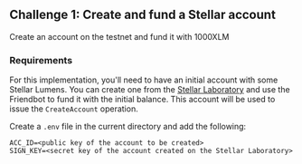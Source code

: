 ## Challenge 1: Create and fund a Stellar account

Create an account on the testnet and fund it with 1000XLM

### Requirements

For this implementation, you'll need to have an initial account with some Stellar Lumens. You can create one from the [Stellar Laboratory](https://laboratory.stellar.org/#account-creator?network=public) and use the Friendbot to fund it with the initial balance. This account will be used to issue the `CreateAccount` operation.

Create a `.env` file in the current directory and add the following:

```
ACC_ID=<public key of the account to be created>
SIGN_KEY=<secret key of the account created on the Stellar Laboratory>
```
